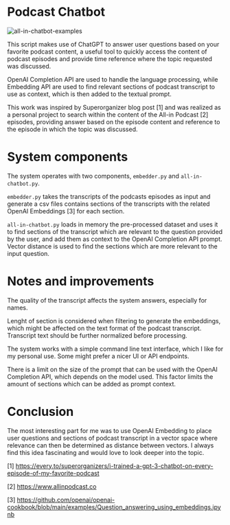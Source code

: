 # Podcast Chatbot

![all-in-chatbot-examples](https://user-images.githubusercontent.com/4855290/212495214-80afcefa-3002-47ad-8cee-50b7e132c531.gif)

This script makes use of ChatGPT to answer user questions based on your favorite podcast content, a useful tool to quickly access the content of podcast episodes and provide time reference where the topic requested was discussed.

OpenAI Completion API are used to handle the language processing, while Embedding API are used to find relevant sections of podcast transcript to use as context, which is then added to the textual prompt. 

This work was inspired by Superorganizer blog post [1] and was realized as a personal project to search within the content of the All-in Podcast [2] episodes, providing answer based on the episode content and reference to the episode in which the topic was discussed. 

# System components

The system operates with two components, `embedder.py` and `all-in-chatbot.py`.

`embedder.py` takes the transcripts of the podcasts episodes as input and generate a csv files contains sections of the transcripts with the related OpenAI Embeddings [3] for each section.

`all-in-chatbot.py` loads in memory the pre-processed dataset and uses it to find sections of the transcript which are relevant to the question provided by the user, and add them as context to the OpenAI Completion API prompt. Vector distance is used to find the sections which are more relevant to the input question.

# Notes and improvements

The quality of the transcript affects the system answers, especially for names. 

Lenght of section is considered when filtering to generate the embeddings, which might be affected on the text format of the podcast transcript. Transcript text should be further normalized before processing.

The system works with a simple command line text interface, which I like for my personal use. Some might prefer a nicer UI or API endpoints.

There is a limit on the size of the prompt that can be used with the OpenAI Completion API, which depends on the model used. This factor limits the amount of sections which can be added as prompt context.

# Conclusion

The most interesting part for me was to use OpenAI Embedding to place user questions and sections of podcast transcript in a vector space where relevance can then be determined as distance between vectors. I always find this idea fascinating and would love to look deeper into the topic. 

[1] https://every.to/superorganizers/i-trained-a-gpt-3-chatbot-on-every-episode-of-my-favorite-podcast

[2] https://www.allinpodcast.co

[3] https://github.com/openai/openai-cookbook/blob/main/examples/Question_answering_using_embeddings.ipynb

